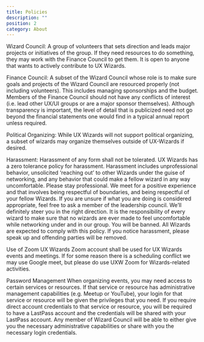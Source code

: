 ```yaml
---
title: Policies
description: ""
position: 2
category: About
---
```


Wizard Council:
A group of volunteers that sets direction and leads major projects or initiatives of the group. If they need resources to do something, they may work with the Finance Council to get them. It is open to anyone that wants to actively contribute to UX Wizards.

Finance Council:
A subset of the Wizard Council whose role is to make sure goals and projects of the Wizard Council are resourced properly (not including volunteers). This includes managing sponsorships and the budget. Members of the Finance Council should not have any conflicts of interest (i.e. lead other UX/UI groups or are a major sponsor themselves). Although transparency is important, the level of detail that is publicized need not go beyond the financial statements one would find in a typical annual report unless required.

Political Organizing:
While UX Wizards will not support political organizing, a subset of wizards may organize themselves outside of UX-Wizards if desired.

Harassment:
Harassment of any form shall not be tolerated. UX Wizards has a zero tolerance policy for harassment. Harassment includes unprofessional behavior, unsolicited ‘reaching out’ to other Wizards under the guise of networking, and any behavior that could make a fellow wizard in any way uncomfortable. Please stay professional. We meet for a positive experience and that involves being respectful of boundaries, and being respectful of your fellow Wizards. If you are unsure if what you are doing is considered appropriate, feel free to ask a member of the leadership council. We’ll definitely steer you in the right direction. It is the responsibility of every wizard to make sure that no wizards are ever made to feel uncomfortable while networking under and in our group. You will be banned. All Wizards are expected to comply with this policy.
If you notice harassment, please speak up and offending parties will be removed.

Use of Zoom
UX Wizards Zoom account shall be used for UX Wizards events and meetings. If for some reason there is a scheduling conflict we may use Google meet, but please do use UXW Zoom for Wizards-related activities.

Password Management
When organizing events, you may need access to certain services or resources. If that service or resource has administrative management capabilities (e.g. Meetup or YouTube), your login for that service or resource will be given the privileges that you need. If you require direct account credentials to that service or resource, you will be required to have a LastPass account and the credentials will be shared with your LastPass account. Any member of Wizard Council will be able to either give you the necessary administrative capabilities or share with you the necessary login credentials.
